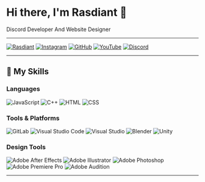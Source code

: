 # Hi there, I'm Rasdiant 👋

Discord Developer And Website Designer

---

[![Rasdiant](https://img.shields.io/badge/-Website-000000?style=flat&logo=web&logoColor=white)](https://rasdiant.com.tr)
[![Instagram](https://img.shields.io/badge/-Instagram-E4405F?style=flat&logo=instagram&logoColor=white)](https://instagram.com/rasdiantlynak)
[![GitHub](https://img.shields.io/badge/-GitHub-181717?style=flat&logo=github&logoColor=white)](https://github.com/Rasdiantt)
[![YouTube](https://img.shields.io/badge/-YouTube-FF0000?style=flat&logo=youtube&logoColor=white)](https://www.youtube.com/@Rasdiant)
[![Discord](https://img.shields.io/badge/-Discord-5865F2?style=flat&logo=discord&logoColor=white)](https://discord.gg/dk3EapfDUN)

---

## 🚀 My Skills

### Languages
![JavaScript](https://img.shields.io/badge/-JavaScript-F7DF1E?style=flat&logo=javascript&logoColor=black)
![C++](https://img.shields.io/badge/-C%2B%2B-00599C?style=flat&logo=c%2B%2B&logoColor=white)
![HTML](https://img.shields.io/badge/-HTML-E34F26?style=flat&logo=html5&logoColor=white)
![CSS](https://img.shields.io/badge/-CSS-1572B6?style=flat&logo=css3&logoColor=white)

### Tools & Platforms
![GitLab](https://img.shields.io/badge/-GitLab-FC6D26?style=flat&logo=gitlab&logoColor=white)
![Visual Studio Code](https://img.shields.io/badge/-VS%20Code-007ACC?style=flat&logo=visualstudiocode&logoColor=white)
![Visual Studio](https://img.shields.io/badge/-Visual%20Studio-5C2D91?style=flat&logo=visualstudio&logoColor=white)
![Blender](https://img.shields.io/badge/-Blender-F5792A?style=flat&logo=blender&logoColor=white)
![Unity](https://img.shields.io/badge/-Unity-000000?style=flat&logo=unity&logoColor=white)

### Design Tools
![Adobe After Effects](https://img.shields.io/badge/-After%20Effects-CF96FD?style=flat&logo=adobeaftereffects&logoColor=white)
![Adobe Illustrator](https://img.shields.io/badge/-Illustrator-FF9A00?style=flat&logo=adobeillustrator&logoColor=white)
![Adobe Photoshop](https://img.shields.io/badge/-Photoshop-31A8FF?style=flat&logo=adobephotoshop&logoColor=white)
![Adobe Premiere Pro](https://img.shields.io/badge/-Premiere%20Pro-9999FF?style=flat&logo=adobepremierepro&logoColor=white)
![Adobe Audition](https://img.shields.io/badge/-Audition-9999FF?style=flat&logo=adobeaudition&logoColor=white)

---
